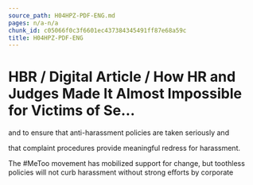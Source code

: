 ```yaml
---
source_path: H04HPZ-PDF-ENG.md
pages: n/a-n/a
chunk_id: c05066f0c3f6601ec437384345491ff87e68a59c
title: H04HPZ-PDF-ENG
---
```

# HBR / Digital Article / How HR and Judges Made It Almost Impossible for Victims of Se…

and to ensure that anti-harassment policies are taken seriously and

that complaint procedures provide meaningful redress for harassment.

The #MeToo movement has mobilized support for change, but toothless policies will not curb harassment without strong eﬀorts by corporate
